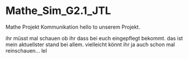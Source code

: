 # Mathe_Sim_G2.1_JTL
Mathe Projekt Kommunikation
hello to unserem Projekt.

ihr müsst mal schauen ob ihr dass bei euch eingepflegt bekommt. das ist mein aktuellster stand bei allem. vielleicht könnt ihr ja auch schon mal reinschauen... lel
